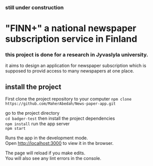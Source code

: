 ### still under construction 
# "FINN+" a national newspaper subscription service in Finland

### this project is done for a research in Jyvaslyla university.
it aims to design an application for newspaper subscription which is supposed to provid access to many newspapers at one place. 

## install the project 

First clone the project repository to your computer
 `npm clone https://github.com/MaherAbedah/News-paper-app.git` 

go to the project directory <br>
 `cd badger-test`
then install the project dependencies <br>
 `npm install`
run the app server <br>
 `npm start`

Runs the app in the development mode.<br>
Open [http://localhost:3000](http://localhost:3000) to view it in the browser.

The page will reload if you make edits.<br>
You will also see any lint errors in the console.
